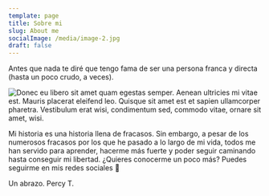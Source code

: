 ```yaml
---
template: page
title: Sobre mi
slug: About me
socialImage: /media/image-2.jpg
draft: false
---
```

Antes que nada te diré que tengo fama de ser una persona franca y directa (hasta un poco crudo, a veces). 

![Donec eu libero sit amet quam egestas semper. Aenean ultricies mi vitae est. Mauris placerat eleifend leo. Quisque sit amet est et sapien ullamcorper pharetra. Vestibulum erat wisi, condimentum sed, commodo vitae, ornare sit amet, wisi.](/media/tuncardev-h.jpg)

Mi historia es una historia llena de fracasos. Sin embargo, a pesar de los numerosos fracasos por los que he pasado a lo largo de mi vida, todos me han servido para aprender, hacerme más fuerte y poder seguir caminando hasta conseguir mi libertad. ¿Quieres conocerme un poco más? Puedes seguirme en mis redes sociales 🤗 

Un abrazo. Percy T.